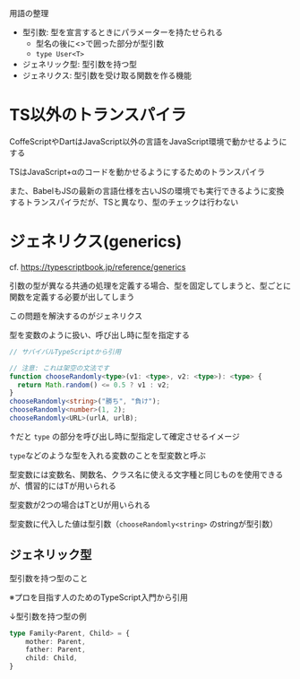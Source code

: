 用語の整理
- 型引数: 型を宣言するときにパラメーターを持たせられる
    - 型名の後に<>で囲った部分が型引数
    - `type User<T>`
- ジェネリック型: 型引数を持つ型
- ジェネリクス: 型引数を受け取る関数を作る機能

# TS以外のトランスパイラ

CoffeScriptやDartはJavaScript以外の言語をJavaScript環境で動かせるようにする

TSはJavaScript+αのコードを動かせるようにするためのトランスパイラ

また、BabelもJSの最新の言語仕様を古いJSの環境でも実行できるように変換するトランスパイラだが、TSと異なり、型のチェックは行わない

# ジェネリクス(generics)

cf. https://typescriptbook.jp/reference/generics

引数の型が異なる共通の処理を定義する場合、型を固定してしまうと、型ごとに関数を定義する必要が出してしまう

この問題を解決するのがジェネリクス

型を変数のように扱い、呼び出し時に型を指定する

```typescript
// サバイバルTypeScriptから引用

// 注意: これは架空の文法です
function chooseRandomly<type>(v1: <type>, v2: <type>): <type> {
  return Math.random() <= 0.5 ? v1 : v2;
}
chooseRandomly<string>("勝ち", "負け");
chooseRandomly<number>(1, 2);
chooseRandomly<URL>(urlA, urlB);
```

↑だと `type` の部分を呼び出し時に型指定して確定させるイメージ

`type`などのような型を入れる変数のことを型変数と呼ぶ

型変数には変数名、関数名、クラス名に使える文字種と同じものを使用できるが、慣習的にはTが用いられる

型変数が2つの場合はTとUが用いられる

型変数に代入した値は型引数（`chooseRandomly<string>` のstringが型引数）

## ジェネリック型

型引数を持つ型のこと

※プロを目指す人のためのTypeScript入門から引用

↓型引数を持つ型の例
```typescript
type Family<Parent, Child> = {
    mother: Parent,
    father: Parent,
    child: Child,
}
```
